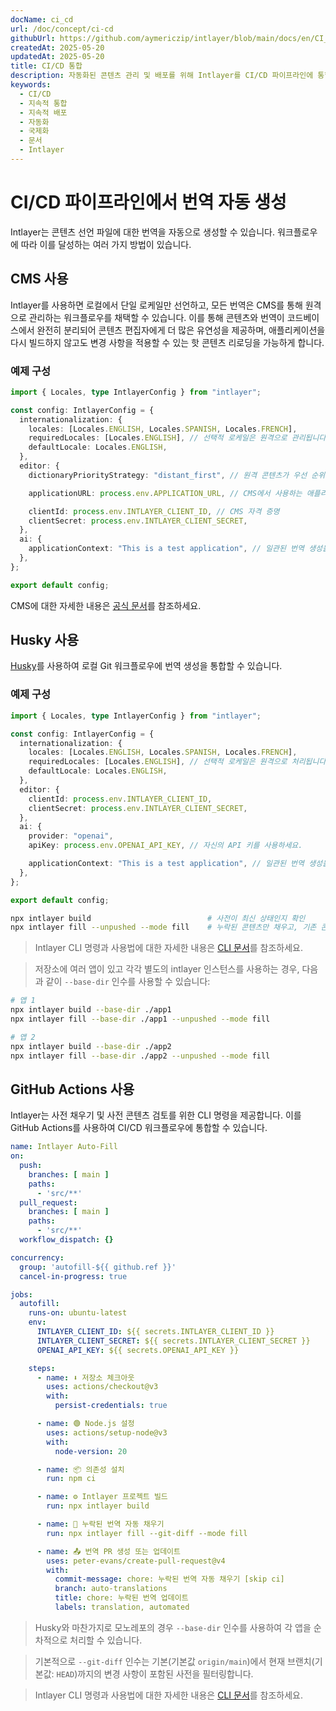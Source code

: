 ```yaml
---
docName: ci_cd
url: /doc/concept/ci-cd
githubUrl: https://github.com/aymericzip/intlayer/blob/main/docs/en/CI_CD.md
createdAt: 2025-05-20
updatedAt: 2025-05-20
title: CI/CD 통합
description: 자동화된 콘텐츠 관리 및 배포를 위해 Intlayer를 CI/CD 파이프라인에 통합하는 방법을 알아보세요.
keywords:
  - CI/CD
  - 지속적 통합
  - 지속적 배포
  - 자동화
  - 국제화
  - 문서
  - Intlayer
---
```


# CI/CD 파이프라인에서 번역 자동 생성

Intlayer는 콘텐츠 선언 파일에 대한 번역을 자동으로 생성할 수 있습니다. 워크플로우에 따라 이를 달성하는 여러 가지 방법이 있습니다.

## CMS 사용

Intlayer를 사용하면 로컬에서 단일 로케일만 선언하고, 모든 번역은 CMS를 통해 원격으로 관리하는 워크플로우를 채택할 수 있습니다. 이를 통해 콘텐츠와 번역이 코드베이스에서 완전히 분리되어 콘텐츠 편집자에게 더 많은 유연성을 제공하며, 애플리케이션을 다시 빌드하지 않고도 변경 사항을 적용할 수 있는 핫 콘텐츠 리로딩을 가능하게 합니다.

### 예제 구성

```ts fileName="intlayer.config.ts"
import { Locales, type IntlayerConfig } from "intlayer";

const config: IntlayerConfig = {
  internationalization: {
    locales: [Locales.ENGLISH, Locales.SPANISH, Locales.FRENCH],
    requiredLocales: [Locales.ENGLISH], // 선택적 로케일은 원격으로 관리됩니다.
    defaultLocale: Locales.ENGLISH,
  },
  editor: {
    dictionaryPriorityStrategy: "distant_first", // 원격 콘텐츠가 우선 순위를 가집니다.

    applicationURL: process.env.APPLICATION_URL, // CMS에서 사용하는 애플리케이션 URL

    clientId: process.env.INTLAYER_CLIENT_ID, // CMS 자격 증명
    clientSecret: process.env.INTLAYER_CLIENT_SECRET,
  },
  ai: {
    applicationContext: "This is a test application", // 일관된 번역 생성을 보장하는 데 도움을 줍니다.
  },
};

export default config;
```

CMS에 대한 자세한 내용은 [공식 문서](https://github.com/aymericzip/intlayer/blob/main/docs/ko/intlayer_CMS.md)를 참조하세요.

## Husky 사용

[Husky](https://typicode.github.io/husky/)를 사용하여 로컬 Git 워크플로우에 번역 생성을 통합할 수 있습니다.

### 예제 구성

```ts fileName="intlayer.config.ts"
import { Locales, type IntlayerConfig } from "intlayer";

const config: IntlayerConfig = {
  internationalization: {
    locales: [Locales.ENGLISH, Locales.SPANISH, Locales.FRENCH],
    requiredLocales: [Locales.ENGLISH], // 선택적 로케일은 원격으로 처리됩니다.
    defaultLocale: Locales.ENGLISH,
  },
  editor: {
    clientId: process.env.INTLAYER_CLIENT_ID,
    clientSecret: process.env.INTLAYER_CLIENT_SECRET,
  },
  ai: {
    provider: "openai",
    apiKey: process.env.OPENAI_API_KEY, // 자신의 API 키를 사용하세요.

    applicationContext: "This is a test application", // 일관된 번역 생성을 보장하는 데 도움을 줍니다.
  },
};

export default config;
```

```bash fileName=".husky/pre-push"
npx intlayer build                          # 사전이 최신 상태인지 확인
npx intlayer fill --unpushed --mode fill    # 누락된 콘텐츠만 채우고, 기존 콘텐츠는 업데이트하지 않음
```

> Intlayer CLI 명령과 사용법에 대한 자세한 내용은 [CLI 문서](https://github.com/aymericzip/intlayer/blob/main/docs/ko/intlayer_cli.md)를 참조하세요.

> 저장소에 여러 앱이 있고 각각 별도의 intlayer 인스턴스를 사용하는 경우, 다음과 같이 `--base-dir` 인수를 사용할 수 있습니다:

```bash fileName=".husky/pre-push"
# 앱 1
npx intlayer build --base-dir ./app1
npx intlayer fill --base-dir ./app1 --unpushed --mode fill

# 앱 2
npx intlayer build --base-dir ./app2
npx intlayer fill --base-dir ./app2 --unpushed --mode fill
```

## GitHub Actions 사용

Intlayer는 사전 채우기 및 사전 콘텐츠 검토를 위한 CLI 명령을 제공합니다. 이를 GitHub Actions를 사용하여 CI/CD 워크플로우에 통합할 수 있습니다.

```yaml fileName=".github/workflows/intlayer-translate.yml"
name: Intlayer Auto-Fill
on:
  push:
    branches: [ main ]
    paths:
      - 'src/**'
  pull_request:
    branches: [ main ]
    paths:
      - 'src/**'
  workflow_dispatch: {}

concurrency:
  group: 'autofill-${{ github.ref }}'
  cancel-in-progress: true

jobs:
  autofill:
    runs-on: ubuntu-latest
    env:
      INTLAYER_CLIENT_ID: ${{ secrets.INTLAYER_CLIENT_ID }}
      INTLAYER_CLIENT_SECRET: ${{ secrets.INTLAYER_CLIENT_SECRET }}
      OPENAI_API_KEY: ${{ secrets.OPENAI_API_KEY }}

    steps:
      - name: ⬇️ 저장소 체크아웃
        uses: actions/checkout@v3
        with:
          persist-credentials: true

      - name: 🟢 Node.js 설정
        uses: actions/setup-node@v3
        with:
          node-version: 20

      - name: 📦 의존성 설치
        run: npm ci

      - name: ⚙️ Intlayer 프로젝트 빌드
        run: npx intlayer build

      - name: 🤖 누락된 번역 자동 채우기
        run: npx intlayer fill --git-diff --mode fill

      - name: 📤 번역 PR 생성 또는 업데이트
        uses: peter-evans/create-pull-request@v4
        with:
          commit-message: chore: 누락된 번역 자동 채우기 [skip ci]
          branch: auto-translations
          title: chore: 누락된 번역 업데이트
          labels: translation, automated
```

> Husky와 마찬가지로 모노레포의 경우 `--base-dir` 인수를 사용하여 각 앱을 순차적으로 처리할 수 있습니다.

> 기본적으로 `--git-diff` 인수는 기본(기본값 `origin/main`)에서 현재 브랜치(기본값: `HEAD`)까지의 변경 사항이 포함된 사전을 필터링합니다.

> Intlayer CLI 명령과 사용법에 대한 자세한 내용은 [CLI 문서](https://github.com/aymericzip/intlayer/blob/main/docs/ko/intlayer_cli.md)를 참조하세요.

